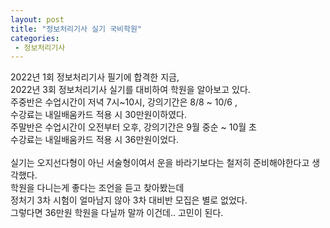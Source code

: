 ```yaml
---
layout: post
title: "정보처리기사 실기 국비학원"
categories:
 - 정보처리기사
---
```


2022년 1회 정보처리기사 필기에 합격한 지금,
<br>2022년 3회 정보처리기사 실기를 대비하여 학원을 알아보고 있다.
<br>주중반은 수업시간이 저녁 7시~10시, 강의기간은 8/8 ~ 10/6 ,
<br>수강료는 내일배움카드 적용 시 30만원이하였다.
<br>주말반은 수업시간이 오전부터 오후, 강의기간은 9월 중순 ~ 10월 초 
<br>수강료는 내일배움카드 적용 시 36만원이었다.
<br>
<br>실기는 오지선다형이 아닌 서술형이여서 운을 바라기보다는 철저히 준비해야한다고 생각했다.
<br>학원을 다니는게 좋다는 조언을 듣고 찾아봤는데
<br>정처기 3차 시험이 얼마남지 않아 3차 대비반 모집은 별로 없었다.
<br>그렇다면 36만원 학원을 다닐까 말까 이건데.. 고민이 된다.

